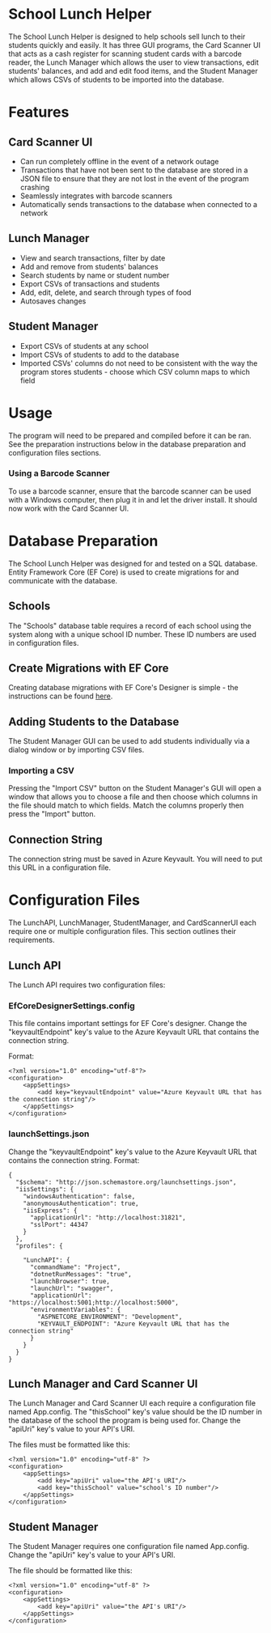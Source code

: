 # School Lunch Helper
The School Lunch Helper is designed to help schools sell lunch to their students quickly and easily. It has three GUI programs, the Card Scanner UI that acts as a cash register for scanning student cards with a barcode reader, the Lunch Manager which allows the user to view transactions, edit students' balances, and add and edit food items, and the Student Manager which allows CSVs of students to be imported into the database.


# Features
## Card Scanner UI
- Can run completely offline in the event of a network outage
- Transactions that have not been sent to the database are stored in a JSON file to ensure that they are not lost in the event of the program crashing
- Seamlessly integrates with barcode scanners
- Automatically sends transactions to the database when connected to a network

## Lunch Manager
- View and search transactions, filter by date
- Add and remove from students' balances
- Search students by name or student number
- Export CSVs of transactions and students
- Add, edit, delete, and search through types of food
- Autosaves changes

## Student Manager
- Export CSVs of students at any school
- Import CSVs of students to add to the database
- Imported CSVs' columns do not need to be consistent with the way the program stores students - choose which CSV column maps to which field


# Usage
The program will need to be prepared and compiled before it can be ran. See the preparation instructions below in the database preparation and configuration files sections.

### Using a Barcode Scanner
To use a barcode scanner, ensure that the barcode scanner can be used with a Windows computer, then plug it in and let the driver install. It should now work with the Card Scanner UI.


# Database Preparation
The School Lunch Helper was designed for and tested on a SQL database. Entity Framework Core (EF Core) is used to create migrations for and communicate with the database.

## Schools
The "Schools" database table requires a record of each school using the system along with a unique school ID number. These ID numbers are used in configuration files. 

## Create Migrations with EF Core
Creating database migrations with EF Core's Designer is simple - the instructions can be found [here](https://docs.microsoft.com/en-us/ef/core/managing-schemas/migrations/?tabs=vs).

## Adding Students to the Database
The Student Manager GUI can be used to add students individually via a dialog window or by importing CSV files.

### Importing a CSV
Pressing the "Import CSV" button on the Student Manager's GUI will open a window that allows you to choose a file and then choose which columns in the file should match to which fields. Match the columns properly then press the "Import" button.

## Connection String
The connection string must be saved in Azure Keyvault. You will need to put this URL in a configuration file.


# Configuration Files
The LunchAPI, LunchManager, StudentManager, and CardScannerUI each require one or multiple configuration files. This section outlines their requirements.

## Lunch API
The Lunch API requires two configuration files:

### EfCoreDesignerSettings.config
This file contains important settings for EF Core's designer. Change the "keyvaultEndpoint" key's value to the Azure Keyvault URL that contains the connection string.

Format:
```
<?xml version="1.0" encoding="utf-8"?>
<configuration>
	<appSettings>
		<add key="keyvaultEndpoint" value="Azure Keyvault URL that has the connection string"/>
	</appSettings>
</configuration>
```
### launchSettings.json
Change the "keyvaultEndpoint" key's value to the Azure Keyvault URL that contains the connection string. 
Format:
```
{
  "$schema": "http://json.schemastore.org/launchsettings.json",
  "iisSettings": {
    "windowsAuthentication": false,
    "anonymousAuthentication": true,
    "iisExpress": {
      "applicationUrl": "http://localhost:31821",
      "sslPort": 44347
    }
  },
  "profiles": {
    
    "LunchAPI": {
      "commandName": "Project",
      "dotnetRunMessages": "true",
      "launchBrowser": true,
      "launchUrl": "swagger",
      "applicationUrl": "https://localhost:5001;http://localhost:5000",
      "environmentVariables": {
        "ASPNETCORE_ENVIRONMENT": "Development",
        "KEYVAULT_ENDPOINT": "Azure Keyvault URL that has the connection string"
      }
    }
  }
}
```

## Lunch Manager and Card Scanner UI
The Lunch Manager and Card Scanner UI each require a configuration file named App.config. The "thisSchool" key's value should be the ID number in the database of the school the program is being used for. Change the "apiUri" key's value to your API's URI.

The files must be formatted like this:
```
<?xml version="1.0" encoding="utf-8" ?>
<configuration>
	<appSettings>
		<add key="apiUri" value="the API's URI"/>
		<add key="thisSchool" value="school's ID number"/>
	</appSettings>
</configuration>
```

## Student Manager
The Student Manager requires one configuration file named App.config. Change the "apiUri" key's value to your API's URI.

The file should be formatted like this:
```
<?xml version="1.0" encoding="utf-8" ?>
<configuration>
	<appSettings>
		<add key="apiUri" value="the API's URI"/>
	</appSettings>
</configuration>
```

